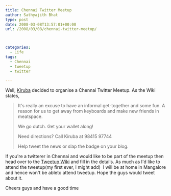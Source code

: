 ```yaml
---
title: Chennai Twitter Meetup
author: Sathyajith Bhat
type: post
date: 2008-03-08T13:57:01+00:00
url: /2008/03/08/chennai-twitter-meetup/



categories:
  - Life
tags:
  - Chennai
  - tweetup
  - twitter

---
```

Well, [Kiruba][1] decided to organise a Chennai Twitter Meetup. As the Wiki states,

> It's really an excuse to have an informal get-together and some fun. A reason for us to get away from keyboards and make new friends in meatspace.
> 
> We go dutch. Get your wallet along!
> 
> Need directions? Call Kiruba at 98415 97744
> 
> Help tweet the news or slap the badge on your blog.

If you're a twitterer in Chennai and would like to be part of the meetup then head over to the [Tweetup Wiki][2] and fill in the details. As much as I'd like to attend the tweetup(my first ever, I might add)  I will be at home in Mangalore and hence won't be ableto attend tweetup. Hope the guys would tweet about it.

Cheers guys and have a good time

 [1]: https://www.kiruba.com/
 [2]: https://tweetup.pbwiki.com/

